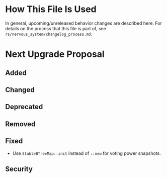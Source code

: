 # How This File Is Used

In general, upcoming/unreleased behavior changes are described here. For details
on the process that this file is part of, see
`rs/nervous_system/changelog_process.md`.


# Next Upgrade Proposal

## Added

## Changed

## Deprecated

## Removed

## Fixed

* Use `StableBTreeMap::init` instead of `::new` for voting power snapshots.

## Security
